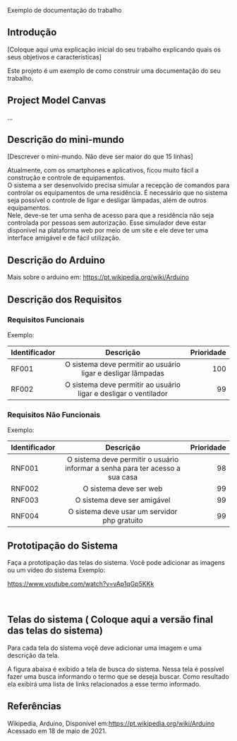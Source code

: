 Exemplo de documentação do trabalho


## Introdução

[Coloque aqui uma explicação inicial do seu trabalho explicando quais os seus objetivos e características]

Este projeto é um exemplo de como construir uma documentação do seu trabalho.

## Project Model Canvas

...



## Descrição do mini-mundo

[Descrever o mini-mundo. Não deve ser maior do que 15 linhas]

Atualmente, com os smartphones e aplicativos, ficou muito fácil a construção e controle de equipamentos.  
O sistema a ser desenvolvido precisa simular a recepção de comandos para controlar os equipamentos de uma residência. É  necessário que no sistema seja possível o controle de ligar e desligar lâmpadas, além de outros equipamentos.  
Nele, deve-se ter uma senha de acesso para que a residência não seja controlada por pessoas sem autorização. Esse simulador deve estar disponível na plataforma web por meio de um site e ele deve ter uma interface amigável e de fácil utilização.  

## Descrição do Arduino

Mais sobre o arduino em: https://pt.wikipedia.org/wiki/Arduino


## Descrição dos Requisitos 

### Requisitos Funcionais
Exemplo:

| Identificador        | Descrição           | Prioridade  |
| ------------- |:-------------:| -----:|
| RF001     |O sistema deve permitir ao usuário ligar e desligar lâmpadas | 100 |
| RF002      | O sistema deve permitir ao usuário ligar e desligar o ventilador    |   99 |



### Requisitos Não Funcionais
Exemplo:

| Identificador        | Descrição           | Prioridade  |
| ------------- |:-------------:| -----:|
| RNF001      | O sistema deve permitir o usuário informar a senha para ter acesso a sua casa     |   98 |
| RNF002      | O sistema deve ser web    |   99 |
| RNF003      | O sistema deve ser amigável     |   99 |
| RNF004      |O sistema deve usar um servidor php gratuito     |   99 |


## Prototipação do Sistema

Faça a prototipação das telas do sistema. Você pode adicionar as imagens ou um vídeo do sistema
Exemplo:<br>



https://www.youtube.com/watch?v=vAp1qGp5KKk

<br>



## Telas do sistema ( Coloque aqui a versão final das telas do sistema)

Para cada tela do sistema voçê deve adicionar uma imagem e uma descrição da tela.

A figura abaixa é exibido a tela de busca do sistema. Nessa tela é possível fazer uma busca informando o termo que se deseja buscar.
Como resultado ela exibirá uma lista de links relacionados a esse termo informado. 
            

## Referências

Wikipedia, Arduino, Disponível em:<https://pt.wikipedia.org/wiki/Arduino> Acessado em 18 de maio de 2021. 




